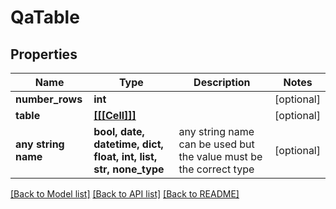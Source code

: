 # QaTable


## Properties
Name | Type | Description | Notes
------------ | ------------- | ------------- | -------------
**number_rows** | **int** |  | [optional] 
**table** | [**[[[Cell]]]**](Cell.md) |  | [optional] 
**any string name** | **bool, date, datetime, dict, float, int, list, str, none_type** | any string name can be used but the value must be the correct type | [optional]

[[Back to Model list]](../README.md#documentation-for-models) [[Back to API list]](../README.md#documentation-for-api-endpoints) [[Back to README]](../README.md)


